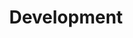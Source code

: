 ---
title: "Development"
type: docs
weight: 5
description: A list of resources related to development of Toolbox
---